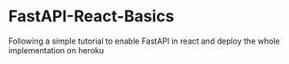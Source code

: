 # FastAPI-React-Basics
Following a simple tutorial to enable FastAPI in react and deploy the whole implementation on heroku
